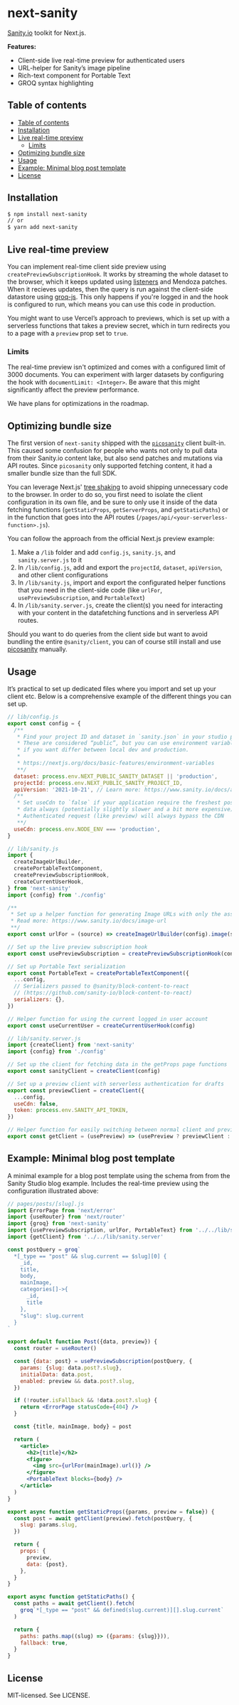# next-sanity

[Sanity.io](https://www.sanity.io/?utm_source=github&utm_medium=readme&utm_campaign=next-sanity) toolkit for Next.js.

**Features:**

- Client-side live real-time preview for authenticated users
- URL-helper for Sanity’s image pipeline
- Rich-text component for Portable Text
- GROQ syntax highlighting

## Table of contents

- [Table of contents](#table-of-contents)
- [Installation](#installation)
- [Live real-time preview](#live-real-time-preview)
  - [Limits](#limits)
- [Optimizing bundle size](#optimizing-bundle-size)
- [Usage](#usage)
- [Example: Minimal blog post template](#example-minimal-blog-post-template)
- [License](#license)

## Installation

```sh
$ npm install next-sanity
// or
$ yarn add next-sanity
```

## Live real-time preview

You can implement real-time client side preview using `createPreviewSubscriptionHook`. It works by streaming the whole dataset to the browser, which it keeps updated using [listeners](https://www.sanity.io/docs/realtime-updates) and Mendoza patches. When it recieves updates, then the query is run against the client-side datastore using [groq-js](https://github.com/sanity-io/groq-js). This only happens if you're logged in and the hook is configured to run, which means you can use this code in production.

You might want to use Vercel’s approach to previews, which is set up with a serverless functions that takes a preview secret, which in turn redirects you to a page with a `preview` prop set to `true`.

### Limits

The real-time preview isn't optimized and comes with a configured limit of 3000 documents. You can experiment with larger datasets by configuring the hook with `documentLimit: <Integer>`. Be aware that this might significantly affect the preview performance.

We have plans for optimizations in the roadmap.

## Optimizing bundle size

The first version of `next-sanity` shipped with the [`picosanity`](https://github.com/rexxars/picosanity) client built-in. This caused some confusion for people who wants not only to pull data from their Sanity.io content lake, but also send patches and mutations via API routes. Since `picosanity` only supported fetching content, it had a smaller bundle size than the full SDK.

You can leverage Next.js' [tree shaking](https://developers.google.com/web/fundamentals/performance/optimizing-javascript/tree-shaking) to avoid shipping unnecessary code to the browser. In order to do so, you first need to isolate the client configuration in its own file, and be sure to only use it inside of the data fetching functions (`getStaticProps`, `getServerProps`, and `getStaticPaths`) or in the function that goes into the API routes (`/pages/api/<your-serverless-function>.js`).

You can follow the approach from the official Next.js preview example:

1. Make a `/lib` folder and add `config.js`, `sanity.js`, and `sanity.server.js` to it
2. In `/lib/config.js`, add and export the `projectId`, `dataset`, `apiVersion`, and other client configurations
3. In `/lib/sanity.js`, import and export the configurated helper functions that you need in the client-side code (like `urlFor`, `usePreviewSubscription`, and `PortableText`)
4. In `/lib/sanity.server.js`, create the client(s) you need for interacting with your content in the datafetching functions and in serverless API routes.

Should you want to do queries from the client side but want to avoid bundling the entire `@sanity/client`, you can of course still install and use [picosanity](https://github.com/rexxars/picosanity) manually.

## Usage

It’s practical to set up dedicated files where you import and set up your client etc. Below is a comprehensive example of the different things you can set up.

```js
// lib/config.js
export const config = {
  /**
   * Find your project ID and dataset in `sanity.json` in your studio project.
   * These are considered “public”, but you can use environment variables
   * if you want differ between local dev and production.
   *
   * https://nextjs.org/docs/basic-features/environment-variables
   **/
  dataset: process.env.NEXT_PUBLIC_SANITY_DATASET || 'production',
  projectId: process.env.NEXT_PUBLIC_SANITY_PROJECT_ID,
  apiVersion: '2021-10-21', // Learn more: https://www.sanity.io/docs/api-versioning
  /**
   * Set useCdn to `false` if your application require the freshest possible
   * data always (potentially slightly slower and a bit more expensive).
   * Authenticated request (like preview) will always bypass the CDN
   **/
  useCdn: process.env.NODE_ENV === 'production',
}
```

```js
// lib/sanity.js
import {
  createImageUrlBuilder,
  createPortableTextComponent,
  createPreviewSubscriptionHook,
  createCurrentUserHook,
} from 'next-sanity'
import {config} from './config'

/**
 * Set up a helper function for generating Image URLs with only the asset reference data in your documents.
 * Read more: https://www.sanity.io/docs/image-url
 **/
export const urlFor = (source) => createImageUrlBuilder(config).image(source)

// Set up the live preview subscription hook
export const usePreviewSubscription = createPreviewSubscriptionHook(config)

// Set up Portable Text serialization
export const PortableText = createPortableTextComponent({
  ...config,
  // Serializers passed to @sanity/block-content-to-react
  // (https://github.com/sanity-io/block-content-to-react)
  serializers: {},
})

// Helper function for using the current logged in user account
export const useCurrentUser = createCurrentUserHook(config)
```

```js
// lib/sanity.server.js
import {createClient} from 'next-sanity'
import {config} from './config'

// Set up the client for fetching data in the getProps page functions
export const sanityClient = createClient(config)

// Set up a preview client with serverless authentication for drafts
export const previewClient = createClient({
  ...config,
  useCdn: false,
  token: process.env.SANITY_API_TOKEN,
})

// Helper function for easily switching between normal client and preview client
export const getClient = (usePreview) => (usePreview ? previewClient : sanityClient)
```

## Example: Minimal blog post template

A minimal example for a blog post template using the schema from from the Sanity Studio blog example. Includes the real-time preview using the configuration illustrated above:

```jsx
// pages/posts/[slug].js
import ErrorPage from 'next/error'
import {useRouter} from 'next/router'
import {groq} from 'next-sanity'
import {usePreviewSubscription, urlFor, PortableText} from '../../lib/sanity'
import {getClient} from '../../lib/sanity.server'

const postQuery = groq`
  *[_type == "post" && slug.current == $slug][0] {
    _id,
    title,
    body,
    mainImage,
    categories[]->{
      _id,
      title
    },
    "slug": slug.current
  }
`

export default function Post({data, preview}) {
  const router = useRouter()

  const {data: post} = usePreviewSubscription(postQuery, {
    params: {slug: data.post?.slug},
    initialData: data.post,
    enabled: preview && data.post?.slug,
  })

  if (!router.isFallback && !data.post?.slug) {
    return <ErrorPage statusCode={404} />
  }

  const {title, mainImage, body} = post

  return (
    <article>
      <h2>{title}</h2>
      <figure>
        <img src={urlFor(mainImage).url()} />
      </figure>
      <PortableText blocks={body} />
    </article>
  )
}

export async function getStaticProps({params, preview = false}) {
  const post = await getClient(preview).fetch(postQuery, {
    slug: params.slug,
  })

  return {
    props: {
      preview,
      data: {post},
    },
  }
}

export async function getStaticPaths() {
  const paths = await getClient().fetch(
    groq`*[_type == "post" && defined(slug.current)][].slug.current`
  )

  return {
    paths: paths.map((slug) => ({params: {slug}})),
    fallback: true,
  }
}
```

## License

MIT-licensed. See LICENSE.
